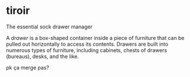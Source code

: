 # tiroir
The essential sock drawer manager


A _drawer_ is a box-shaped container inside a piece of furniture that can be pulled out horizontally to access its contents. Drawers are built into numerous types of furniture, including cabinets, chests of drawers (bureaus), desks, and the like. 

pk ça merge pas?